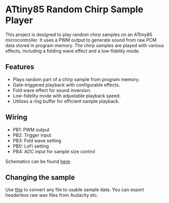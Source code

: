 # ATtiny85 Random Chirp Sample Player

This project is designed to play random chirp samples on an ATtiny85 microcontroller. It uses a PWM output to generate sound from raw PCM data stored in program memory. The chirp samples are played with various effects, including a folding wave effect and a low-fidelity mode.

## Features

- Plays random part of a chirp sample from program memory.
- Gate-triggered playback with configurable effects.
- Fold wave effect for sound inversion.
- Low-fidelity mode with adjustable playback speed.
- Utilizes a ring buffer for efficient sample playback.

## Wiring

- PB1: PWM output
- PB2: Trigger input
- PB3: Fold wave setting
- PB0: LoFi setting
- PB4: ADC input for sample size control

Schematics can be found [here](https://github.com/simonjuha/ATtiny85-random-chirp-sampler/blob/main/doc/schematics.pdf).

## Changing the sample
Use [this](https://tomeko.net/online_tools/file_to_hex.php?lang=en) to convert any file to usable sample data. You can export headerless raw wav files from Audacity etc.
